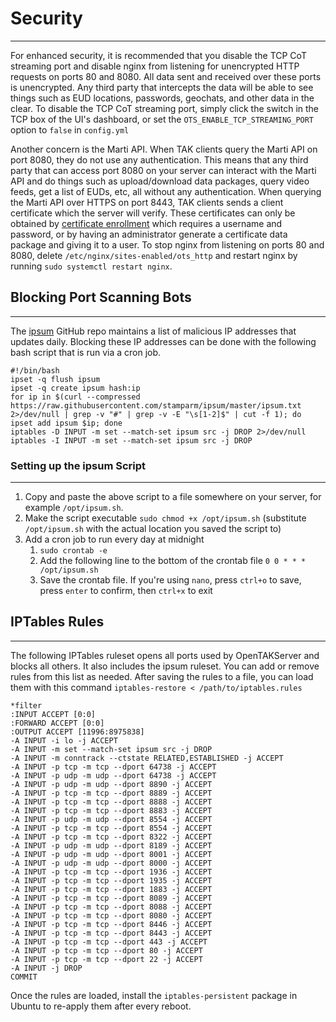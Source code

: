 # Security

***

For enhanced security, it is recommended that you disable the TCP CoT streaming port and disable nginx from listening
for unencrypted HTTP requests on ports 80 and 8080. All data sent and received over these ports is unencrypted.
Any third party that intercepts the data will be able to see things such as EUD locations, passwords, geochats,
and other data in the clear. To disable the TCP CoT streaming port, simply click the switch in the TCP box
of the UI's dashboard, or set the `OTS_ENABLE_TCP_STREAMING_PORT` option to `false` in `config.yml`

Another concern is the Marti API. When TAK clients query the Marti API on port 8080, they do not use any authentication.
This means that any third party that can access port 8080 on your server can interact with the Marti API and do things
such as upload/download data packages, query video feeds, get a list of EUDs, etc, all without any authentication.
When querying the Marti API over HTTPS on port 8443, TAK clients sends a client certificate which the server will verify.
These certificates can only be obtained by [certificate enrollment](certificate_enrollment.md) which requires a
username and password, or by having an administrator generate a certificate data package and giving it to a user.
To stop nginx from listening on ports 80 and 8080, delete `/etc/nginx/sites-enabled/ots_http` and restart
nginx by running `sudo systemctl restart nginx`.

## Blocking Port Scanning Bots

***

The [ipsum](https://github.com/stamparm/ipsum) GitHub repo maintains a list of malicious IP addresses that updates daily.
Blocking these IP addresses can be done with the following bash script that is run via a cron job.

```shell
#!/bin/bash
ipset -q flush ipsum
ipset -q create ipsum hash:ip
for ip in $(curl --compressed https://raw.githubusercontent.com/stamparm/ipsum/master/ipsum.txt 2>/dev/null | grep -v "#" | grep -v -E "\s[1-2]$" | cut -f 1); do ipset add ipsum $ip; done
iptables -D INPUT -m set --match-set ipsum src -j DROP 2>/dev/null
iptables -I INPUT -m set --match-set ipsum src -j DROP
```

### Setting up the ipsum Script

***

1. Copy and paste the above script to a file somewhere on your server, for example `/opt/ipsum.sh`.
2. Make the script executable `sudo chmod +x /opt/ipsum.sh` (substitute `/opt/ipsum.sh` with the actual location you saved the script to)
3. Add a cron job to run every day at midnight
   1. `sudo crontab -e`
   2. Add the following line to the bottom of the crontab file `0 0 * * * /opt/ipsum.sh`
   3. Save the crontab file. If you're using `nano`, press `ctrl+o` to save, press `enter` to confirm, then `ctrl+x` to exit

## IPTables Rules

***

The following IPTables ruleset opens all ports used by OpenTAKServer and blocks all others. It also includes the ipsum ruleset.
You can add or remove rules from this list as needed. After saving the rules to a file, you can load them with this command
`iptables-restore < /path/to/iptables.rules`

```shell
*filter
:INPUT ACCEPT [0:0]
:FORWARD ACCEPT [0:0]
:OUTPUT ACCEPT [11996:8975838]
-A INPUT -i lo -j ACCEPT
-A INPUT -m set --match-set ipsum src -j DROP
-A INPUT -m conntrack --ctstate RELATED,ESTABLISHED -j ACCEPT
-A INPUT -p tcp -m tcp --dport 64738 -j ACCEPT
-A INPUT -p udp -m udp --dport 64738 -j ACCEPT
-A INPUT -p udp -m udp --dport 8890 -j ACCEPT
-A INPUT -p tcp -m tcp --dport 8889 -j ACCEPT
-A INPUT -p tcp -m tcp --dport 8888 -j ACCEPT
-A INPUT -p tcp -m tcp --dport 8883 -j ACCEPT
-A INPUT -p udp -m udp --dport 8554 -j ACCEPT
-A INPUT -p tcp -m tcp --dport 8554 -j ACCEPT
-A INPUT -p tcp -m tcp --dport 8322 -j ACCEPT
-A INPUT -p udp -m udp --dport 8189 -j ACCEPT
-A INPUT -p udp -m udp --dport 8001 -j ACCEPT
-A INPUT -p udp -m udp --dport 8000 -j ACCEPT
-A INPUT -p tcp -m tcp --dport 1936 -j ACCEPT
-A INPUT -p tcp -m tcp --dport 1935 -j ACCEPT
-A INPUT -p tcp -m tcp --dport 1883 -j ACCEPT
-A INPUT -p tcp -m tcp --dport 8089 -j ACCEPT
-A INPUT -p tcp -m tcp --dport 8088 -j ACCEPT
-A INPUT -p tcp -m tcp --dport 8080 -j ACCEPT
-A INPUT -p tcp -m tcp --dport 8446 -j ACCEPT
-A INPUT -p tcp -m tcp --dport 8443 -j ACCEPT
-A INPUT -p tcp -m tcp --dport 443 -j ACCEPT
-A INPUT -p tcp -m tcp --dport 80 -j ACCEPT
-A INPUT -p tcp -m tcp --dport 22 -j ACCEPT
-A INPUT -j DROP
COMMIT
```

Once the rules are loaded, install the `iptables-persistent` package in Ubuntu to re-apply them after every reboot.